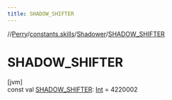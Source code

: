 ```yaml
---
title: SHADOW_SHIFTER
---
```

//[Perry](../../../index.html)/[constants.skills](../index.html)/[Shadower](index.html)/[SHADOW_SHIFTER](-s-h-a-d-o-w_-s-h-i-f-t-e-r.html)



# SHADOW_SHIFTER



[jvm]\
const val [SHADOW_SHIFTER](-s-h-a-d-o-w_-s-h-i-f-t-e-r.html): [Int](https://kotlinlang.org/api/latest/jvm/stdlib/kotlin/-int/index.html) = 4220002




